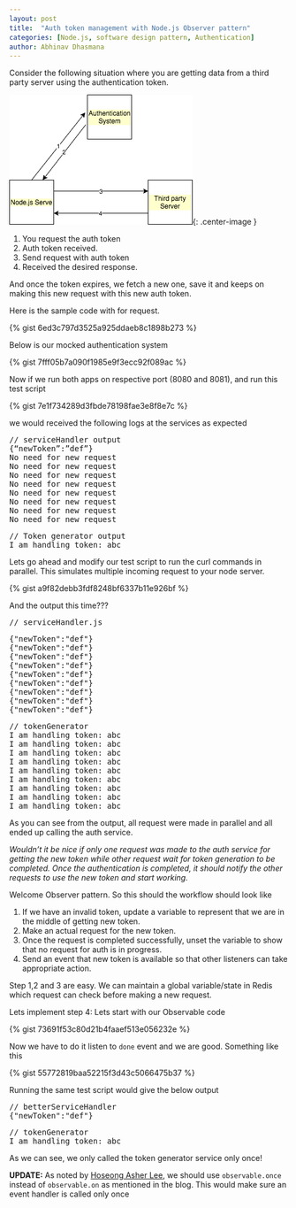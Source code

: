 ```yaml
---
layout: post
title:  "Auth token management with Node.js Observer pattern"
categories: [Node.js, software design pattern, Authentication]
author: Abhinav Dhasmana
---
```



Consider the following situation where you are getting data from a third party server using the authentication token.

![](/images/blog/auth-token-management/1.png){: .center-image }

1.  You request the auth token
2.  Auth token received.
3.  Send request with auth token
4.  Received the desired response.

And once the token expires, we fetch a new one, save it and keeps on making this new request with this new auth token.

Here is the sample code with for request.

{% gist 6ed3c797d3525a925ddaeb8c1898b273 %}

Below is our mocked authentication system

{% gist 7fff05b7a090f1985e9f3ecc92f089ac %}

Now if we run both apps on respective port (8080 and 8081), and run this test script

{% gist 7e1f734289d3fbde78198fae3e8f8e7c %}

we would received the following logs at the services as expected

<pre name="30f0" id="30f0" class="graf graf--pre graf-after--p">// serviceHandler output
{“newToken”:”def”}
No need for new request
No need for new request
No need for new request
No need for new request
No need for new request
No need for new request
No need for new request
No need for new request</pre>

<pre name="7594" id="7594" class="graf graf--pre graf-after--pre">// Token generator output
I am handling token: abc</pre>

Lets go ahead and modify our test script to run the curl commands in parallel. This simulates multiple incoming request to your node server.

{% gist a9f82debb3fdf8248bf6337b11e926bf %}

And the output this time???

<pre name="09be" id="09be" class="graf graf--pre graf-after--p">// serviceHandler.js</pre>

<pre name="b8d3" id="b8d3" class="graf graf--pre graf-after--pre">{"newToken":"def"}
{"newToken":"def"}
{"newToken":"def"}
{"newToken":"def"}
{"newToken":"def"}
{"newToken":"def"}
{"newToken":"def"}
{"newToken":"def"}
{"newToken":"def"}</pre>

<pre name="041e" id="041e" class="graf graf--pre graf-after--pre">// tokenGenerator
I am handling token: abc
I am handling token: abc
I am handling token: abc
I am handling token: abc
I am handling token: abc
I am handling token: abc
I am handling token: abc
I am handling token: abc
I am handling token: abc</pre>

As you can see from the output, all request were made in parallel and all ended up calling the auth service.

_Wouldn’t it be nice if only one request was made to the auth service for getting the new token while other request wait for token generation to be completed. Once the authentication is completed, it should notify the other requests to use the new token and start working._

Welcome Observer pattern. So this should the workflow should look like

1.  If we have an invalid token, update a variable to represent that we are in the middle of getting new token.
2.  Make an actual request for the new token.
3.  Once the request is completed successfully, unset the variable to show that no request for auth is in progress.
4.  Send an event that new token is available so that other listeners can take appropriate action.

Step 1,2 and 3 are easy. We can maintain a global variable/state in Redis which request can check before making a new request.

Lets implement step 4: Lets start with our Observable code

{% gist 73691f53c80d21b4faaef513e056232e %}

Now we have to do it listen to `done` event and we are good. Something like this

{% gist 55772819baa52215f3d43c5066475b37 %}

Running the same test script would give the below output

<pre name="d5f2" id="d5f2" class="graf graf--pre graf-after--p">// betterServiceHandler
{"newToken":"def"}</pre>

<pre name="46b3" id="46b3" class="graf graf--pre graf-after--pre">// tokenGenerator
I am handling token: abc</pre>

As we can see, we only called the token generator service only once!

**UPDATE:**
As noted by [Hoseong Asher Lee](https://medium.com/@hoseong.a.lee), we should use `observable.once` instead of `observable.on` as mentioned in the blog. This would make sure an event handler is called only once